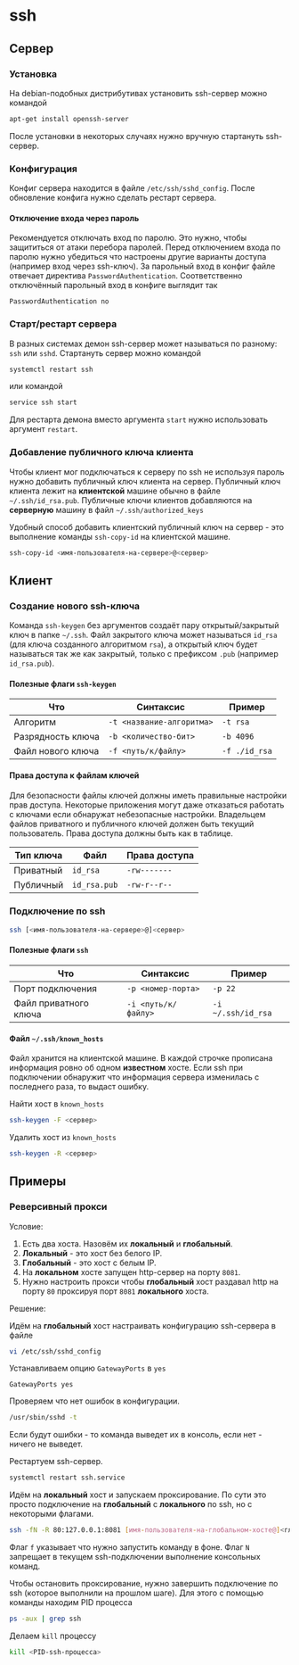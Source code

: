 # ssh

## Сервер

### Установка

На debian-подобных дистрибутивах установить ssh-сервер можно командой

```sh
apt-get install openssh-server
```

После установки в некоторых случаях нужно вручную стартануть ssh-сервер.

### Конфигурация

Конфиг сервера находится в файле `/etc/ssh/sshd_config`.
После обновление конфига нужно сделать рестарт сервера.

#### Отключение входа через пароль

Рекомендуется отключать вход по паролю. Это нужно, чтобы защититься от атаки перебора паролей.
Перед отключением входа по паролю нужно убедиться что настроены другие варианты доступа (например вход через ssh-ключ).
За парольный вход в конфиг файле отвечает директива `PasswordAuthentication`.
Соответственно отключённый парольный вход в конфиге выглядит так

```
PasswordAuthentication no
```

### Старт/рестарт сервера

В разных системах демон ssh-сервер может называться по разному: `ssh` или `sshd`.
Стартануть сервер можно командой

```sh
systemctl restart ssh
```

или командой

```sh
service ssh start
```

Для рестарта демона вместо аргумента `start` нужно использовать аргумент `restart`.

### Добавление публичного ключа клиента

Чтобы клиент мог подключаться к серверу по ssh не используя пароль нужно добавить публичный ключ клиента на сервер.
Публичный ключ клиента лежит на **клиентской** машине обычно в файле `~/.ssh/id_rsa.pub`.
Публичные ключи клиентов добавляются на **серверную** машину в файл `~/.ssh/authorized_keys`

Удобный способ добавить клиентский публичный ключ на сервер - это выполнение команды `ssh-copy-id` на клиентской машине.

```sh
ssh-copy-id <имя-пользователя-на-сервере>@<сервер>
```

## Клиент

### Создание нового ssh-ключа

Команда `ssh-keygen` без аргументов создаёт пару открытый/закрытый ключ в папке `~/.ssh`.
Файл закрытого ключа может называться `id_rsa` (для ключа созданного алгоритмом `rsa`),
а открытый ключ будет называться так же как закрытый, только с префиксом `.pub` (например `id_rsa.pub`).

#### Полезные флаги `ssh-keygen`

| Что               | Синтаксис                 | Пример        |
|-------------------|---------------------------|---------------|
| Алгоритм          | `-t <название-алгоритма>` | `-t rsa`      |
| Разрядность ключа | `-b <количество-бит>`     | `-b 4096`     |
| Файл нового ключа | `-f <путь/к/файлу>`       | `-f ./id_rsa` |

#### Права доступа к файлам ключей

Для безопасности файлы ключей должны иметь правильные настройки прав доступа.
Некоторые приложения могут даже отказаться работать с ключами если обнаружат небезопасные настройки.
Владельцем файлов приватного и публичного ключей должен быть текущий пользователь.
Права доступа должны быть как в таблице.

| Тип ключа | Файл         | Права доступа |
|-----------|--------------|---------------|
| Приватный | `id_rsa`     | `-rw-------`  |
| Публичный | `id_rsa.pub` | `-rw-r--r--`  |

### Подключение по ssh

```sh
ssh [<имя-пользователя-на-сервере>@]<сервер>
```

#### Полезные флаги `ssh`

| Что                   | Синтаксис           | Пример             |
|-----------------------|---------------------|--------------------|
| Порт подключения      | `-p <номер-порта>`  | `-p 22`            |
| Файл приватного ключа | `-i <путь/к/файлу>` | `-i ~/.ssh/id_rsa` |

#### Файл `~/.ssh/known_hosts`

Файл хранится на клиентской машине. В каждой строчке прописана информация ровно об одном **известном** хосте.
Если ssh при подключении обнаружит что информация сервера изменилась с последнего раза, то выдаст ошибку.

Найти хост в `known_hosts`

```sh
ssh-keygen -F <сервер>
```

Удалить хост из `known_hosts`

```sh
ssh-keygen -R <сервер>
```

## Примеры

### Реверсивный прокси

Условие:

1. Есть два хоста. Назовём их **локальный** и **глобальный**.
1. **Локальный** - это хост без белого IP.
1. **Глобальный** - это хост с белым IP.
1. На **локальном** хосте запущен http-сервер на порту `8081`.
1. Нужно настроить прокси чтобы **глобальный** хост раздавал http на порту `80`
   проксируя порт `8081` **локального** хоста.

Решение:

Идём на **глобальный** хост настраивать конфигурацию ssh-сервера в файле

```sh
vi /etc/ssh/sshd_config
```

Устанавливаем опцию `GatewayPorts` в `yes`

```
GatewayPorts yes
```

Проверяем что нет ошибок в конфигурации.

```sh
/usr/sbin/sshd -t
```

Если будут ошибки - то команда выведет их в консоль, если нет - ничего не выведет.

Рестартуем ssh-сервер.

```sh
systemctl restart ssh.service
```

Идём на **локальный** хост и запускаем проксирование.
По сути это просто подключение на **глобальный** с **локального** по ssh, но с некоторыми флагами.

```sh
ssh -fN -R 80:127.0.0.1:8081 [имя-пользователя-на-глобальном-хосте@]<глобальный-хост>
```

Флаг `f` указывает что нужно запустить команду в фоне.
Флаг `N` запрещает в текущем ssh-подключении выполнение консольных команд.

Чтобы остановить проксирование, нужно завершить подключение по ssh (которое выполнили на прошлом шаге).
Для этого с помощью команды находим PID процесса

```sh
ps -aux | grep ssh
```

Делаем `kill` процессу

```sh
kill <PID-ssh-процесса>
```
